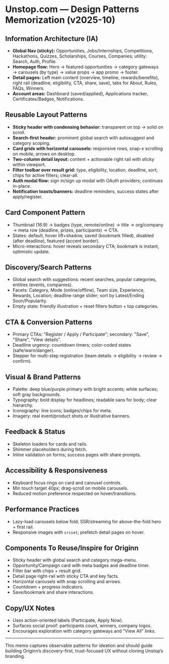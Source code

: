 # Unstop.com — Design Patterns Memorization (v2025-10)

## Information Architecture (IA)
- **Global Nav (sticky):** Opportunities, Jobs/Internships, Competitions, Hackathons, Quizzes, Scholarships, Courses, Companies; utility: Search, Auth, Profile.
- **Homepage flow:** Hero → featured opportunities → category gateways → carousels (by type) → value props → app promo → footer.
- **Detail pages:** Left main content (overview, timeline, rewards/benefits), right rail (deadline, eligibility, CTA, share, save), tabs for About, Rules, FAQs, Winners.
- **Account areas:** Dashboard (saved/applied), Applications tracker, Certificates/Badges, Notifications.

## Reusable Layout Patterns
- **Sticky header with condensing behavior:** transparent on top → solid on scroll.
- **Search-first header:** prominent global search with autosuggest and category scoping.
- **Card grids with horizontal carousels:** responsive rows, snap-x scrolling on mobile, arrows on desktop.
- **Two-column detail layout:** content + actionable right rail with sticky within viewport.
- **Filter toolbar over result grid:** type, eligibility, location, deadline, sort; chips for active filters; clear-all.
- **Auth modal flow:** sign in/sign up modal with OAuth providers; continues in-place.
- **Notification toasts/banners:** deadline reminders, success states after apply/register.

## Card Component Pattern
- Thumbnail (16:9) → badges (type, remote/online) → title → org/company → meta row (deadline, prizes, participants) → CTA.
- States: default, hover lift+shadow, saved (bookmark filled), disabled (after deadline), featured (accent border).
- Micro-interactions: hover reveals secondary CTA; bookmark is instant, optimistic update.

## Discovery/Search Patterns
- Global search with suggestions: recent searches, popular categories, entities (events, companies).
- Facets: Category, Mode (online/offline), Team size, Experience, Rewards, Location; deadline range slider; sort by Latest/Ending Soon/Popularity.
- Empty state: friendly illustration + reset filters button + top categories.

## CTA & Conversion Patterns
- Primary CTAs: "Register / Apply / Participate"; secondary: "Save", "Share", "View details".
- Deadline urgency: countdown timers; color-coded states (safe/warn/danger).
- Stepper for multi-step registration (team details → eligibility → review → confirm).

## Visual & Brand Patterns
- Palette: deep blue/purple primary with bright accents; white surfaces; soft gray backgrounds.
- Typography: bold display for headlines; readable sans for body; clear hierarchy.
- Iconography: line icons; badges/chips for meta.
- Imagery: real event/product shots or illustrative banners.

## Feedback & Status
- Skeleton loaders for cards and rails.
- Shimmer placeholders during fetch.
- Inline validation on forms; success pages with share prompts.

## Accessibility & Responsiveness
- Keyboard focus rings on card and carousel controls.
- Min touch target 40px; drag-scroll on mobile carousels.
- Reduced motion preference respected on hover/transitions.

## Performance Practices
- Lazy-load carousels below fold; SSR/streaming for above-the-fold hero + first rail.
- Responsive images with `srcset`; prefetch detail pages on hover.

## Components To Reuse/Inspire for Originn
- Sticky header with global search and category mega-menu.
- Opportunity/Campaign card with meta badges and deadline timer.
- Filter bar with chips + result grid.
- Detail page right-rail with sticky CTA and key facts.
- Horizontal carousels with snap scrolling and arrows.
- Countdown + progress indicators.
- Save/bookmark and share interactions.

## Copy/UX Notes
- Uses action-oriented labels (Participate, Apply Now).
- Surfaces social proof: participants count, winners, company logos.
- Encourages exploration with category gateways and "View All" links.

---
This memo captures observable patterns for ideation and should guide building Originn’s discovery-first, trust-focused UX without cloning Unstop’s branding.


